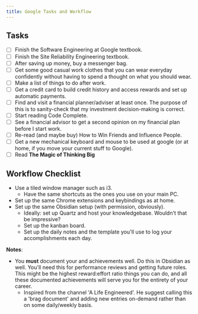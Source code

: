 ```yaml
---
title: Google Tasks and Workflow
---
```


## Tasks
- [ ] Finish the Software Engineering at Google textbook.
- [ ] Finish the Site Reliability Engineering textbook.
- [ ] After saving up money, buy a messenger bag.
- [ ] Get some good casual work clothes that you can wear everyday confidently without having to spend a thought on what you should wear.
- [ ] Make a list of things to do after work.
- [ ] Get a credit card to build credit history and access rewards and set up automatic payments.
- [ ] Find and visit a financial planner/adviser at least once. The purpose of this is to sanity-check that my investment decision-making is correct.
- [ ] Start reading Code Complete.
- [ ] See a financial advisor to get a second opinion on my financial plan before I start work.
- [ ] Re-read (and maybe buy) How to Win Friends and Influence People.
- [ ] Get a new mechanical keyboard and mouse to be used at google (or at home, if you move your current stuff to Google).
- [ ] Read **The Magic of Thinking Big**

## Workflow Checklist
- Use a tiled window manager such as i3.
    - Have the same shortcuts as the ones you use on your main PC.
- Set up the same Chrome extensions and keybindings as at home.
- Set up the same Obsidian setup (with permission, obviously).
    - Ideally: set up Quartz and host your knowledgebase. Wouldn't that be impressive?
    - Set up the kanban board.
    - Set up the daily notes and the template you'll use to log your accomplishments each day.

**Notes**:
- You **must** document your and achievements well. Do this in Obsidian as well. You'll need this for performance reviews and getting future roles. This might be the highest reward:effort ratio things you can do, and all these documented achievements will serve you for the entirety of your career.
    - Inspired from the channel 'A Life Engineered'. He suggest calling this a 'brag document' and adding new entries on-demand rather than on some daily/weekly basis.
